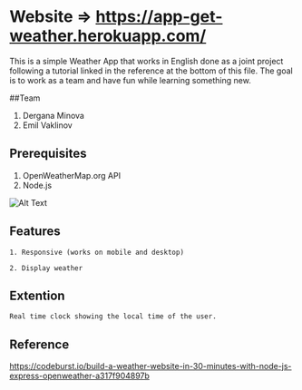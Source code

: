 # Website => https://app-get-weather.herokuapp.com/

This is a simple Weather App that works in English done as a joint project following a tutorial linked in the reference at the bottom of this file. The goal is to work as a team and have fun while learning something new.

##Team

1. Dergana Minova
2. Emil Vaklinov

## Prerequisites

1. OpenWeatherMap.org API
2. Node.js 

![Alt Text](https://images.pexels.com/photos/533833/pexels-photo-533833.jpeg?auto=compress&cs=tinysrgb&dpr=2&h=750&w=1260)  

## Features

```
1. Responsive (works on mobile and desktop)  
```
```
2. Display weather 
```

## Extention
```
Real time clock showing the local time of the user.
```

## Reference

https://codeburst.io/build-a-weather-website-in-30-minutes-with-node-js-express-openweather-a317f904897b 
